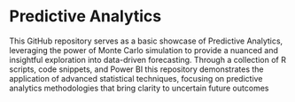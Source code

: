# Predictive Analytics
This GitHub repository serves as a basic showcase of Predictive Analytics, leveraging the power of Monte Carlo simulation to provide a nuanced and insightful exploration into data-driven forecasting. Through a collection of R scripts, code snippets, and Power BI this repository demonstrates the application of advanced statistical techniques, focusing on predictive analytics methodologies that bring clarity to uncertain future outcomes
